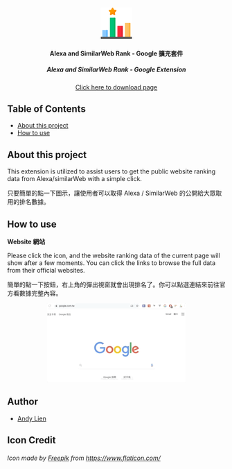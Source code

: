 <p align="center">
  <a href="#about-this-project">
    <img src="./rank-128.png" alt="alexa-and-similarWeb-rank" width="72" height="72">
  </a>
</p>

<h4 align="center"> Alexa and SimilarWeb Rank - Google 擴充套件 </h3>
<h5 align="center"> Alexa and SimilarWeb Rank - Google Extension</h3>
<a target="_blank" href="https://chrome.google.com/webstore/detail/alexa-and-similarweb-rank/ikompppmnedgfglopochecapchmlehle">
  <p align="center">Click here to download page</p>
</a>

## Table of Contents
- [About this project](#about-this-project)
- [How to use](#how-to-use)

## About this project 
<p>This extension is utilized to assist users to get the public website ranking data from Alexa/similarWeb with a simple click.</p>
<p>只要簡單的點一下圖示，讓使用者可以取得 Alexa / SimilarWeb 的公開給大眾取用的排名數據。</p>

## How to use
**Website 網站**
<p>Please click the icon, and the website ranking data of the current page will show after a few moments. You can click the links to browse the full data from their official websites.</p>
<p>簡單的點一下按鈕，右上角的彈出視窗就會出現排名了。你可以點選連結來前往官方看數據完整內容。</p>
<p align="center">
    <img src="./demo.gif" alt="Website Demo">
</p>

## Author
- [Andy Lien](https://github.com/andy922200)

## Icon Credit
<h6>Icon made by <a href="https://www.flaticon.com/authors/freepik" target="_blank">Freepik</a> from 
<a href="https://www.flaticon.com/" target="_blank" rel="noopener noreferrer">https://www.flaticon.com/</h6>